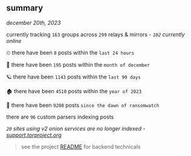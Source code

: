 
## summary
_december 20th, 2023_

currently tracking `163` groups across `299` relays & mirrors - _`102` currently online_

⏲ there have been `8` posts within the `last 24 hours`

🦈 there have been `195` posts within the `month of december`

🪐 there have been `1143` posts within the `last 90 days`

🏚 there have been `4510` posts within the `year of 2023`

🦕 there have been `9200` posts `since the dawn of ransomwatch`

there are `96` custom parsers indexing posts

_`20` sites using v2 onion services are no longer indexed - [support.torproject.org](https://support.torproject.org/onionservices/v2-deprecation/)_

> see the project [README](https://github.com/joshhighet/ransomwatch#ransomwatch--) for backend technicals

